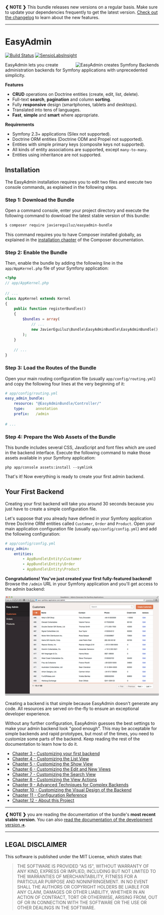**❮ NOTE ❯** This bundle releases new versions on a regular basis. Make sure
to update your dependencies frequently to get the latest version.
[Check out the changelog](https://github.com/javiereguiluz/EasyAdminBundle/releases)
to learn about the new features.

-----

EasyAdmin
=========

[![Build Status](https://travis-ci.org/javiereguiluz/EasyAdminBundle.svg?branch=master)](https://travis-ci.org/javiereguiluz/EasyAdminBundle)
[![SensioLabsInsight](https://insight.sensiolabs.com/projects/a3bfb8d9-7b2d-47ab-a95f-382af395bd51/mini.png)](https://insight.sensiolabs.com/projects/a3bfb8d9-7b2d-47ab-a95f-382af395bd51)

<img src="https://cloud.githubusercontent.com/assets/73419/5748254/e0697de0-9c3e-11e4-8b42-792a25538676.png" alt="EasyAdmin creates Symfony Backends" title="EasyAdmin" align="right" />

EasyAdmin lets you create administration backends for Symfony applications
with unprecedented simplicity.

**Features**

  * **CRUD** operations on Doctrine entities (create, edit, list, delete).
  * Full-text **search**, **pagination** and column **sorting**.
  * Fully **responsive** design (smartphones, tablets and desktops).
  * Translated into tens of languages.
  * **Fast**, **simple** and **smart** where appropriate.

**Requirements**

  * Symfony 2.3+ applications (Silex not supported).
  * Doctrine ORM entities (Doctrine ODM and Propel not supported).
  * Entities with simple primary keys (composite keys not supported).
  * All kinds of entity associations are supported, except `many-to-many`.
  * Entities using inheritance are not supported.

Installation
------------

The EasyAdmin installation requires you to edit two files and execute two
console commands, as explained in the following steps.

### Step 1: Download the Bundle

Open a command console, enter your project directory and execute the
following command to download the latest stable version of this bundle:

```bash
$ composer require javiereguiluz/easyadmin-bundle
```

This command requires you to have Composer installed globally, as explained
in the [installation chapter](https://getcomposer.org/doc/00-intro.md)
of the Composer documentation.

### Step 2: Enable the Bundle

Then, enable the bundle by adding the following line in the `app/AppKernel.php`
file of your Symfony application:

```php
<?php
// app/AppKernel.php

// ...
class AppKernel extends Kernel
{
    public function registerBundles()
    {
        $bundles = array(
            // ...
            new JavierEguiluz\Bundle\EasyAdminBundle\EasyAdminBundle(),
        );
    }

    // ...
}
```

### Step 3: Load the Routes of the Bundle

Open your main routing configuration file (usually `app/config/routing.yml`)
and copy the following four lines at the very beginning of it:

```yaml
# app/config/routing.yml
easy_admin_bundle:
    resource: "@EasyAdminBundle/Controller/"
    type:     annotation
    prefix:   /admin

# ...
```

### Step 4: Prepare the Web Assets of the Bundle

This bundle includes several CSS, JavaScript and font files which are used in
the backend interface. Execute the following command to make those assets
available in your Symfony application:

```cli
php app/console assets:install --symlink
```

That's it! Now everything is ready to create your first admin backend.

Your First Backend
------------------

Creating your first backend will take you around 30 seconds because you just
have to create a simple configuration file.

Let's suppose that you already have defined in your Symfony application three
Doctrine ORM entities called `Customer`, `Order` and `Product`. Open your main
application configuration file (usually `app/config/config.yml`) and add the
following configuration:

```yaml
# app/config/config.yml
easy_admin:
    entities:
        - AppBundle\Entity\Customer
        - AppBundle\Entity\Order
        - AppBundle\Entity\Product
```

**Congratulations! You've just created your first fully-featured backend!**
Browse the `/admin` URL in your Symfony application and you'll get access to
the admin backend:

![Default listing interface](Resources/doc/images/easyadmin-customer-listing.png)

Creating a backend is that simple because EasyAdmin doesn't generate any code.
All resources are served on-the-fly to ensure an exceptional developer experience.

Without any further configuration, EasyAdmin guesses the best settings to make
your admin backend look "good enough". This may be acceptable for simple
backends and rapid prototypes, but most of the times, you need to customize
some parts of the backend. Keep reading the rest of the documentation to learn
how to do it.

  * [Chapter 3 - Customizing your first backend](https://github.com/javiereguiluz/EasyAdminBundle/tree/v1.1.0/Resources/doc/3-customizing-first-backend.md)
  * [Chapter 4 - Customizing the List View](https://github.com/javiereguiluz/EasyAdminBundle/tree/v1.1.0/Resources/doc/4-customizing-list-view.md)
  * [Chapter 5 - Customizing the Show View](https://github.com/javiereguiluz/EasyAdminBundle/tree/v1.1.0/Resources/doc/5-customizing-show-view.md)
  * [Chapter 6 - Customizing the Edit and New Views](https://github.com/javiereguiluz/EasyAdminBundle/tree/v1.1.0/Resources/doc/6-customizing-new-edit-views.md)
  * [Chapter 7 - Customizing the Search View](https://github.com/javiereguiluz/EasyAdminBundle/tree/v1.1.0/Resources/doc/7-customizing-search-view.md)
  * [Chapter 8 - Customizing the View Actions](https://github.com/javiereguiluz/EasyAdminBundle/tree/v1.1.0/Resources/doc/8-customizing-view-actions.md)
  * [Chapter 9 - Advanced Techniques for Complex Backends](https://github.com/javiereguiluz/EasyAdminBundle/tree/v1.1.0/Resources/doc/9-advanced-techniques.md)
  * [Chapter 10 - Customizing the Visual Design of the Backend](https://github.com/javiereguiluz/EasyAdminBundle/tree/v1.1.0/Resources/doc/10-customizing-design.md)
  * [Chapter 11 - Configuration Reference](https://github.com/javiereguiluz/EasyAdminBundle/tree/v1.1.0/Resources/doc/11-configuration-reference.md)
  * [Chapter 12 - About this Project](https://github.com/javiereguiluz/EasyAdminBundle/tree/v1.1.0/Resources/doc/12-about-this-project.md)

-----

**❮ NOTE ❯** you are reading the documentation of the bundle's **most recent
stable version**. You can also [read the documentation of the development version ➜](https://github.com/javiereguiluz/EasyAdminBundle/tree/master/Resources/doc).

-----

LEGAL DISCLAIMER
----------------

This software is published under the MIT License, which states that:

> THE SOFTWARE IS PROVIDED "AS IS", WITHOUT WARRANTY OF ANY KIND, EXPRESS OR
> IMPLIED, INCLUDING BUT NOT LIMITED TO THE WARRANTIES OF MERCHANTABILITY,
> FITNESS FOR A PARTICULAR PURPOSE AND NONINFRINGEMENT. IN NO EVENT SHALL THE
> AUTHORS OR COPYRIGHT HOLDERS BE LIABLE FOR ANY CLAIM, DAMAGES OR OTHER
> LIABILITY, WHETHER IN AN ACTION OF CONTRACT, TORT OR OTHERWISE, ARISING FROM,
> OUT OF OR IN CONNECTION WITH THE SOFTWARE OR THE USE OR OTHER DEALINGS IN THE
> SOFTWARE.
